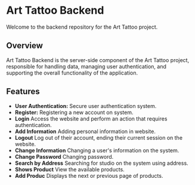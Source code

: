 # Art Tattoo Backend

Welcome to the backend repository for the Art Tattoo project.

## Overview

Art Tattoo Backend is the server-side component of the Art Tattoo project, responsible for handling data, managing user authentication, and supporting the overall functionality of the application.

## Features

- **User Authentication:** Secure user authentication system.
- **Register:** Registering a new account on  system.
- **Login** Access the website and perform an action that requires authentication.
- **Add Information** Adding personal information in website.
- **Logout** Log out of their account, ending their current session on the website.
- **Change Information** Changing a user's information on the system.
- **Change Password** Changing password.
- **Search by Address** Searching for studio on the system using address.
- **Shows Product** View the available products.
- **Add Produc** Displays the next or previous page of products.
